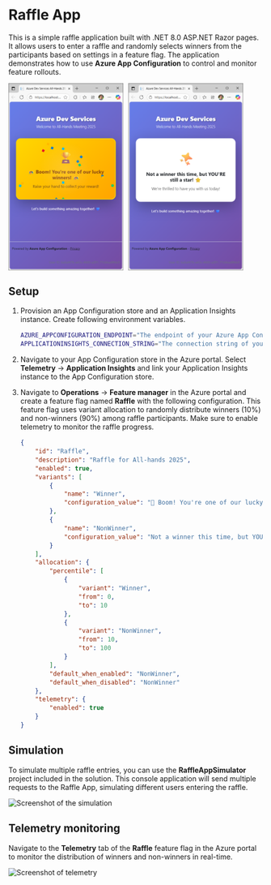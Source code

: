 # Raffle App
This is a simple raffle application built with .NET 8.0 ASP.NET Razor pages.
It allows users to enter a raffle and randomly selects winners from the participants based on settings in a feature flag.
The application demonstrates how to use **Azure App Configuration** to control and monitor feature rollouts.

<div style="display: flex; gap: 10px;">
  <img src="images/Winner.png" alt="Screenshot of Winner" width="45%" />
  <img src="images/Non-winner.png" alt="Screenshot of Non-winner" width="45%" />
</div>

## Setup
1. Provision an App Configuration store and an Application Insights instance. Create following environment variables.

    ```bash
    AZURE_APPCONFIGURATION_ENDPOINT="The endpoint of your Azure App Configuration"
    APPLICATIONINSIGHTS_CONNECTION_STRING="The connection string of your Application Insights"
    ```

1. Navigate to your App Configuration store in the Azure portal. Select **Telemetry** -> **Application Insights** and link your Application Insights instance to the App Configuration store.

1. Navigate to **Operations** -> **Feature manager** in the Azure portal and create a feature flag named **Raffle** with the following configuration. This feature flag uses variant allocation to randomly distribute winners (10%) and non-winners (90%) among raffle participants. Make sure to enable telemetry to monitor the raffle progress.
    ```json
	{
		"id": "Raffle",
		"description": "Raffle for All-hands 2025",
		"enabled": true,
		"variants": [
			{
				"name": "Winner",
				"configuration_value": "🎊 Boom! You're one of our lucky winners! 🎊"
			},
			{
				"name": "NonWinner",
				"configuration_value": "Not a winner this time, but YOU'RE still a star! ⭐"
			}
		],
		"allocation": {
			"percentile": [
				{
					"variant": "Winner",
					"from": 0,
					"to": 10
				},
				{
					"variant": "NonWinner",
					"from": 10,
					"to": 100
				}
			],
			"default_when_enabled": "NonWinner",
			"default_when_disabled": "NonWinner"
		},
		"telemetry": {
			"enabled": true
		}
	}
   ```
## Simulation
To simulate multiple raffle entries, you can use the **RaffleAppSimulator** project included in the solution. This console application will send multiple requests to the Raffle App, simulating different users entering the raffle.

![Screenshot of the simulation](images/Simulation.png)

## Telemetry monitoring
Navigate to the **Telemetry** tab of the **Raffle** feature flag in the Azure portal to monitor the distribution of winners and non-winners in real-time.

![Screenshot of telemetry](images/Telemetry.png)

